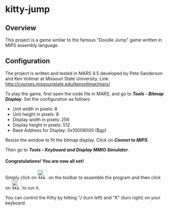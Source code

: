 # kitty-jump
## Overview
This project is a game similar to the famous "Doodle Jump" game written in MIPS assembly language.
## Configuration
The project is written and tested in MARS 4.5 developed by Pete Sanderson and Ken Vollmar at Missouri State University. 
Link: http://courses.missouristate.edu/kenvollmar/mars/

To play the game, first open the code file in MARS, and go to ***Tools - Bitmap Display***. Set the configuration as follows:

- Unit width in pixels: 8    			     
- Unit height in pixels: 8
- Display width in pixels: 256
- Display height in pixels: 512
- Base Address for Display: 0x10008000 ($gp)

Resize the window to fit the bitmap display.
Click on ***Connet to MIPS***.

Then go to ***Tools - Keyboard and Display MMIO Simulater***.

#### Congratulations! You are now all set!
Simply click on <img src=https://user-images.githubusercontent.com/77775845/105328859-7e7cca80-5b9e-11eb-96de-de8f371a2de4.jpg width = "30" alt = "MARS-assemble-icon">
on the toolbar to assemble the program 
 and then click on <img src=https://user-images.githubusercontent.com/77775845/105328867-80468e00-5b9e-11eb-8a9c-3981acb516d4.jpg width = "30" alt = "MARS-run-icon">
to run it. 

You can control the Kitty by hitting "J (turn left) and "K" (turn right) on your keyboard.

